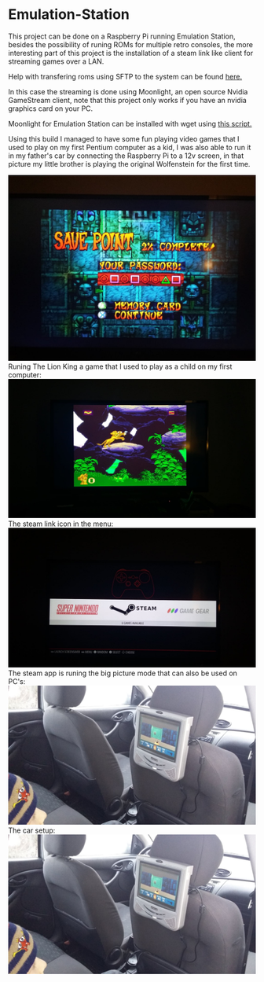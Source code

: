 # Emulation-Station
<p>This project can be done on a Raspberry Pi running Emulation Station, besides the possibility of runing ROMs for multiple
retro consoles, the more interesting part of this project is the installation of a steam link like client for streaming games
over a LAN.</p>

Help with transfering roms using SFTP to the system can be found [here.](https://github.com/retropie/retropie-setup/wiki/Transferring-Roms)

<p>In this case the streaming is done using Moonlight, an open source Nvidia GameStream client, note that this project only
works if you have an nvidia graphics card on your PC.</p>

Moonlight for Emulation Station can be installed with wget using [this script.](https://raw.githubusercontent.com/TechWizTime/moonlight-retropie/master/moonlight.sh)
<p>Using this build I managed to have some fun playing video games that I used to play on my first Pentium computer as a kid,
  I was also able to run it in my father's car by connecting the Raspberry Pi to a 12v screen, in that picture my little brother is playing the original Wolfenstein for the first time.</p>
  
![](/91780699_509723836379128_6430292046203846656_n.jpg)
Runing The Lion King a game that I used to play as a child on my first computer:
![](/91889866_1286261064913566_7713941725256876032_n.jpg)
The steam link icon in the menu:
![](/91874020_217215036050472_5473410741820194816_n.jpg)
The steam app is runing the big picture mode that can also be used on PC's:
![](/91723538_239428954093055_3253910018503737344_n.jpg)
The car setup:
![](/91723538_239428954093055_3253910018503737344_n.jpg)
